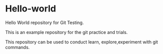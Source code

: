 # Hello-world
Hello World repository for Git Testing.

This is an example repository for the git practice and trials.

This repository can be used to conduct learn, explore,experiment with git commands.